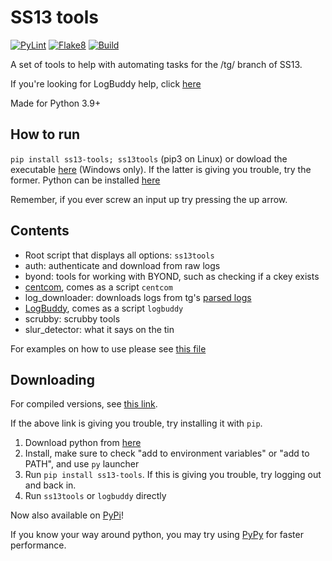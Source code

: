 # SS13 tools

[![PyLint](https://github.com/RigglePrime/SS13-tools/actions/workflows/pylint.yml/badge.svg)](https://github.com/RigglePrime/SS13-tools/actions/workflows/pylint.yml)
[![Flake8](https://github.com/RigglePrime/SS13-tools/actions/workflows/flake8-lint.yml/badge.svg)](https://github.com/RigglePrime/SS13-tools/actions/workflows/flake8-lint.yml)
[![Build](https://github.com/RigglePrime/SS13-tools/actions/workflows/publish.yml/badge.svg)](https://github.com/RigglePrime/SS13-tools/actions/workflows/publish.yml)

A set of tools to help with automating tasks for the /tg/ branch of SS13.

If you're looking for LogBuddy help, click [here](https://github.com/RigglePrime/SS13-tools/tree/master/ss13_tools/log_buddy/README.md)

Made for Python 3.9+

## How to run

`pip install ss13-tools; ss13tools` (pip3 on Linux) or dowload the executable [here](https://github.com/RigglePrime/SS13-tools/releases/latest) (Windows only).
If the latter is giving you trouble, try the former. Python can be installed [here](https://www.python.org/downloads/)

Remember, if you ever screw an input up try pressing the up arrow.

## Contents

- Root script that displays all options: `ss13tools`
- auth: authenticate and download from raw logs
- byond: tools for working with BYOND, such as checking if a ckey exists
- [centcom](https://centcom.melonmesa.com/), comes as a script `centcom`
- log_downloader: downloads logs from tg's [parsed logs](https://tgstation13.org/parsed-logs)
- [LogBuddy](https://github.com/RigglePrime/SS13-tools/tree/master/ss13_tools/log_buddy/README.md), comes as a script `logbuddy`
- scrubby: scrubby tools
- slur_detector: what it says on the tin

For examples on how to use please see [this file](https://github.com/RigglePrime/SS13-tools/tree/master/ss13_tools/menu.py)

## Downloading

For compiled versions, see [this link](https://github.com/RigglePrime/admin-tools/releases).

If the above link is giving you trouble, try installing it with `pip`.

1. Download python from [here](https://www.python.org/downloads/)
2. Install, make sure to check "add to environment variables" or "add to PATH", and use `py` launcher
3. Run `pip install ss13-tools`. If this is giving you trouble, try logging out and back in.
4. Run `ss13tools` or `logbuddy` directly

Now also available on [PyPi](https://pypi.org/project/ss13-tools/)!

If you know your way around python, you may try using [PyPy](https://www.pypy.org/) for faster performance.
